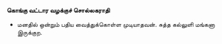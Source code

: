 **கொங்கு வட்டார வழக்குச் சொல்லகராதி**
- மனதில் ஒன்றும் பதிய வைத்துக்கொள்ள முடியாதவன். சுத்த கல்லுளி மங்கனா இருக்குற.

